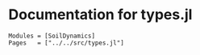 # Documentation for types.jl

```@autodocs
Modules = [SoilDynamics]
Pages   = ["../../src/types.jl"]
```
